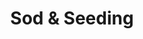 ---
title: "Sod & Seeding"
slug: "sod-seeding"
pageTitle: "Sod & Seeding Services"
icon: "/images/service-icons/service-icon_seeding.svg"
description: "Achieve a green, healthy lawn with our professional sod and seeding services. We prepare the soil and deliver lasting results."
btntxt: "Start Your Lawn"
about: "A lush, green lawn is the foundation of any beautiful landscape, and at Los Alamos Landscaping & More, we make it easy to achieve. Our professional sod and seeding services are designed to give you a healthy, vibrant lawn that thrives in New Mexico’s unique climate. From soil preparation to installation, we handle every step with care to ensure long-lasting results. Whether you’re starting fresh with sod for instant impact or seeding for a more gradual transformation, our team delivers expert solutions tailored to your property. Let us help you create the lawn you’ve always wanted."
image: "/images/uploads/seed_main-img.webp"
alt: "A lush green backyard with a trampoline, surrounded by trees and neighboring houses under a bright blue sky, showcasing a well-maintained lawn."
imageTwo: "/images/uploads/seed_imgTwo.webp"
altTwo: "A spacious backyard with artificial turf, a tan stucco house, and a paved patio area, enclosed by a wooden fence with a decorative retaining wall."
gallery:
  - image: "/images/uploads/seed_img-1.webp"
    alt: "A xeriscaped front yard with a kidney-shaped patch of artificial turf, surrounded by decorative gravel, large rocks, and lush greenery."
  - image: "/images/uploads/seed_img-2.webp"
    alt: "A well-designed front yard featuring a curved retaining wall filled with decorative rocks, complementing a blue house with a covered porch."
  - image: "/images/uploads/seed_img-3.webp"
    alt: "A vibrant green lawn with a tree casting shade, bordered by decorative rocks and surrounded by neatly trimmed shrubs in a residential front yard."
---